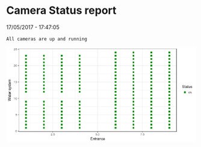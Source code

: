 Camera Status report
================
17/05/2017 - 17:47:05

    All cameras are up and running

![](camreport_files/figure-markdown_github/unnamed-chunk-2-1.png)
